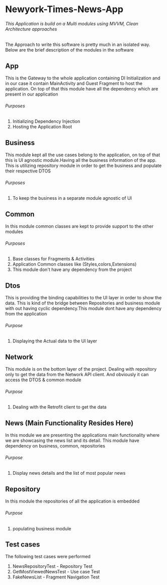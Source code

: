 # Newyork-Times-News-App

###### This Application is build on a Multi modules using MVVM, Clean Architecture approaches 

The Approach to write this software is pretty much in an isolated way. Below are the brief description of the modules in the software



## App 
This is the Gateway to the whole application containing DI Initialization and in our case it contain MainActivity and Guest Fragment to host the application.
On top of that this module have all the dependency which are present in our application
###### Purposes
1. Initializing Dependency Injection
2. Hosting the Application Root 



## Business
This module kept all the use cases belong to the application, on top of that this is UI agnostic module.Having all the business information of the app.
This is utilizing repository module in order to get the business and populate their respective DTOS
###### Purposes
1. To keep the business in a separate module agnostic of UI


## Common
In this module common classes are kept to provide support to the other modules 
###### Purposes
1. Base classes for Fragments & Activities
2. Application Common classes like (Styles,colors,Extensions)
3. This module don't have any dependency from the project

## Dtos
This is providing the binding capabilities to the UI layer in order to show the data. This is kind of the bridge between Repositories and business module with out having cyclic dependency.This module dont have any dependency from the application
###### Purpose
1. Displaying the Actual data to the UI layer 


## Network
This module is on the bottom layer of the project. Dealing with repository only to get the data from the Network API client. And obviously it can access the DTOS & common module
###### Purpose
1. Dealing with the Retrofit client to get the data



## News (Main Functionality Resides Here)
In this module we are presenting the applications main functionality where we are showcasing the news list and its detail. This module have dependency on business, common, repositories
###### Purpose
1. Display news details and the list of most popular news




## Repository
In this module the repositories of all the application is embedded
###### Purpose
1. populating business module





## Test cases
The following test cases were performed
1. NewsRepositoryTest - Repository Test
2. GetMostViewedNewsTest - Use case Test
3. FakeNewsList - Fragment Navigation Test
